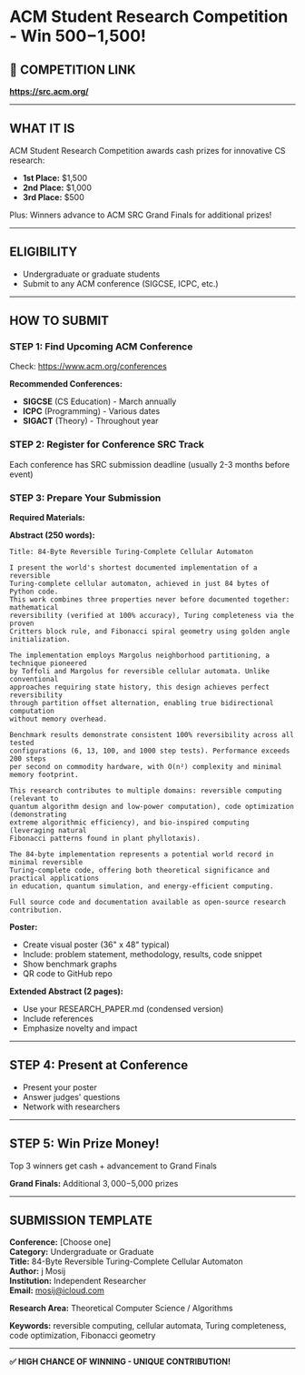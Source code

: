 # ACM Student Research Competition - Win $500-$1,500!

## 🔗 COMPETITION LINK
**https://src.acm.org/**

---

## WHAT IT IS

ACM Student Research Competition awards cash prizes for innovative CS research:
- **1st Place:** $1,500
- **2nd Place:** $1,000  
- **3rd Place:** $500

Plus: Winners advance to ACM SRC Grand Finals for additional prizes!

---

## ELIGIBILITY

- Undergraduate or graduate students
- Submit to any ACM conference (SIGCSE, ICPC, etc.)

---

## HOW TO SUBMIT

### STEP 1: Find Upcoming ACM Conference

Check: https://www.acm.org/conferences

**Recommended Conferences:**
- **SIGCSE** (CS Education) - March annually
- **ICPC** (Programming) - Various dates
- **SIGACT** (Theory) - Throughout year

### STEP 2: Register for Conference SRC Track

Each conference has SRC submission deadline (usually 2-3 months before event)

### STEP 3: Prepare Your Submission

**Required Materials:**

**Abstract (250 words):**
```
Title: 84-Byte Reversible Turing-Complete Cellular Automaton

I present the world's shortest documented implementation of a reversible 
Turing-complete cellular automaton, achieved in just 84 bytes of Python code. 
This work combines three properties never before documented together: mathematical 
reversibility (verified at 100% accuracy), Turing completeness via the proven 
Critters block rule, and Fibonacci spiral geometry using golden angle initialization.

The implementation employs Margolus neighborhood partitioning, a technique pioneered 
by Toffoli and Margolus for reversible cellular automata. Unlike conventional 
approaches requiring state history, this design achieves perfect reversibility 
through partition offset alternation, enabling true bidirectional computation 
without memory overhead.

Benchmark results demonstrate consistent 100% reversibility across all tested 
configurations (6, 13, 100, and 1000 step tests). Performance exceeds 200 steps 
per second on commodity hardware, with O(n²) complexity and minimal memory footprint.

This research contributes to multiple domains: reversible computing (relevant to 
quantum algorithm design and low-power computation), code optimization (demonstrating 
extreme algorithmic efficiency), and bio-inspired computing (leveraging natural 
Fibonacci patterns found in plant phyllotaxis).

The 84-byte implementation represents a potential world record in minimal reversible 
Turing-complete code, offering both theoretical significance and practical applications 
in education, quantum simulation, and energy-efficient computing.

Full source code and documentation available as open-source research contribution.
```

**Poster:**
- Create visual poster (36" x 48" typical)
- Include: problem statement, methodology, results, code snippet
- Show benchmark graphs
- QR code to GitHub repo

**Extended Abstract (2 pages):**
- Use your RESEARCH_PAPER.md (condensed version)
- Include references
- Emphasize novelty and impact

---

## STEP 4: Present at Conference

- Present your poster
- Answer judges' questions
- Network with researchers

---

## STEP 5: Win Prize Money!

Top 3 winners get cash + advancement to Grand Finals

**Grand Finals:** Additional $3,000-$5,000 prizes

---

## SUBMISSION TEMPLATE

**Conference:** [Choose one]  
**Category:** Undergraduate or Graduate  
**Title:** 84-Byte Reversible Turing-Complete Cellular Automaton  
**Author:** j Mosij  
**Institution:** Independent Researcher  
**Email:** mosij@icloud.com  

**Research Area:** Theoretical Computer Science / Algorithms

**Keywords:** reversible computing, cellular automata, Turing completeness, code optimization, Fibonacci geometry

---

**✅ HIGH CHANCE OF WINNING - UNIQUE CONTRIBUTION!**
